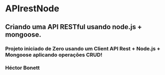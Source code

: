 # APIrestNode

## Criando uma API RESTful usando node.js + mongoose. 

### Projeto iniciado de Zero usando um Client API Rest + Node.js + Mongoose aplicando operações CRUD!

### Héctor Bonett 

